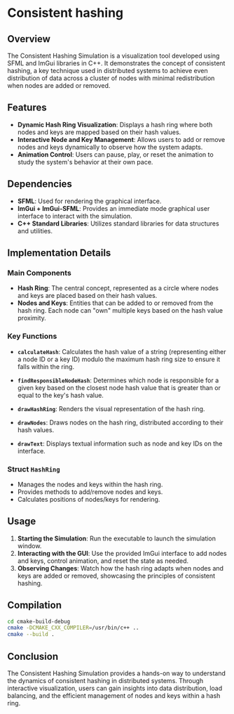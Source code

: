 # Consistent hashing

## Overview

The Consistent Hashing Simulation is a visualization tool developed using SFML and ImGui libraries in C++. It demonstrates the concept of consistent hashing, a key technique used in distributed systems to achieve even distribution of data across a cluster of nodes with minimal redistribution when nodes are added or removed.

## Features

- **Dynamic Hash Ring Visualization**: Displays a hash ring where both nodes and keys are mapped based on their hash values.
- **Interactive Node and Key Management**: Allows users to add or remove nodes and keys dynamically to observe how the system adapts.
- **Animation Control**: Users can pause, play, or reset the animation to study the system's behavior at their own pace.

## Dependencies

- **SFML**: Used for rendering the graphical interface.
- **ImGui + ImGui-SFML**: Provides an immediate mode graphical user interface to interact with the simulation.
- **C++ Standard Libraries**: Utilizes standard libraries for data structures and utilities.

## Implementation Details

### Main Components

- **Hash Ring**: The central concept, represented as a circle where nodes and keys are placed based on their hash values.
- **Nodes and Keys**: Entities that can be added to or removed from the hash ring. Each node can "own" multiple keys based on the hash value proximity.

### Key Functions

- **`calculateHash`**: Calculates the hash value of a string (representing either a node ID or a key ID) modulo the maximum hash ring size to ensure it falls within the ring.
  
- **`findResponsibleNodeHash`**: Determines which node is responsible for a given key based on the closest node hash value that is greater than or equal to the key's hash value.

- **`drawHashRing`**: Renders the visual representation of the hash ring.

- **`drawNodes`**: Draws nodes on the hash ring, distributed according to their hash values.

- **`drawText`**: Displays textual information such as node and key IDs on the interface.

### Struct `HashRing`

- Manages the nodes and keys within the hash ring.
- Provides methods to add/remove nodes and keys.
- Calculates positions of nodes/keys for rendering.

## Usage

1. **Starting the Simulation**: Run the executable to launch the simulation window.
2. **Interacting with the GUI**: Use the provided ImGui interface to add nodes and keys, control animation, and reset the state as needed.
3. **Observing Changes**: Watch how the hash ring adapts when nodes and keys are added or removed, showcasing the principles of consistent hashing.

## Compilation

```bash
cd cmake-build-debug
cmake -DCMAKE_CXX_COMPILER=/usr/bin/c++ ..
cmake --build .
```

## Conclusion

The Consistent Hashing Simulation provides a hands-on way to understand the dynamics of consistent hashing in distributed systems. Through interactive visualization, users can gain insights into data distribution, load balancing, and the efficient management of nodes and keys within a hash ring.
